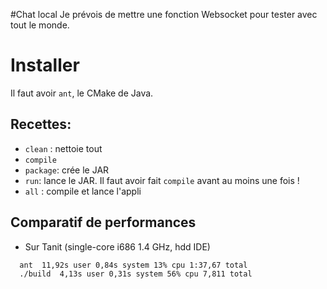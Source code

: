 #Chat local
Je prévois de mettre une fonction Websocket pour tester avec tout le monde.

# Installer
Il faut avoir `ant`, le CMake de Java.
## Recettes:
* `clean` : nettoie tout
* `compile`
* `package`: crée le JAR
* `run`: lance le JAR. Il faut avoir fait `compile` avant au moins une fois !
* `all` : compile et lance l'appli


## Comparatif de performances
* Sur Tanit (single-core i686 1.4 GHz, hdd IDE)
```
  ant  11,92s user 0,84s system 13% cpu 1:37,67 total
  ./build  4,13s user 0,31s system 56% cpu 7,811 total
```
